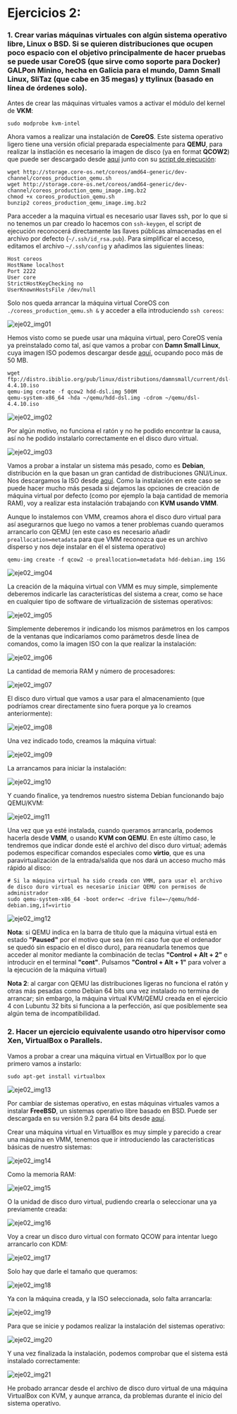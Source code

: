 # Ejercicios 2:
### 1. Crear varias máquinas virtuales con algún sistema operativo libre, Linux o BSD. Si se quieren distribuciones que ocupen poco espacio con el objetivo principalmente de hacer pruebas se puede usar CoreOS (que sirve como soporte para Docker) GALPon Minino, hecha en Galicia para el mundo, Damn Small Linux, SliTaz (que cabe en 35 megas) y ttylinux (basado en línea de órdenes solo).

Antes de crear las máquinas virtuales vamos a activar el módulo del kernel de **VKM**:

```
sudo modprobe kvm-intel
```
Ahora vamos a realizar una instalación de **CoreOS**. Este sistema operativo ligero tiene una versión oficial preparada especialmente para **QEMU**, para realizar la instlación es necesario la imagen de disco (ya en format **QCOW2**) que puede ser descargado desde [aquí](http://storage.core-os.net/coreos/amd64-generic/dev-channel/coreos_production_qemu_image.img.bz2) junto con su [script de ejecución](http://storage.core-os.net/coreos/amd64-generic/dev-channel/coreos_production_qemu.sh):

```
wget http://storage.core-os.net/coreos/amd64-generic/dev-channel/coreos_production_qemu.sh
wget http://storage.core-os.net/coreos/amd64-generic/dev-channel/coreos_production_qemu_image.img.bz2
chmod +x coreos_production_qemu.sh
bunzip2 coreos_production_qemu_image.img.bz2
```

Para acceder a la maquina virtual es necesario usar llaves ssh, por lo que si no tenemos un par creado lo hacemos con `ssh-keygen`, el script de ejecución reconocerá directamente las llaves públicas almacenadas en el archivo por defecto (`~/.ssh/id_rsa.pub`). Para simplificar el acceso, editamos el archivo `~/.ssh/config` y añadimos las siguientes líneas:

```
Host coreos
HostName localhost
Port 2222
User core
StrictHostKeyChecking no
UserKnownHostsFile /dev/null
```

Solo nos queda arrancar la máquina virtual CoreOS con `./coreos_production_qemu.sh &` y acceder a ella introduciendo `ssh coreos`:

![eje02_img01](imagenes/eje02_img01.png)

Hemos visto como se puede usar una máquina virtual, pero CoreOS venía ya preinstalado como tal, así que vamos a probar con **Damn Small Linux**, cuya imagen ISO podemos descargar desde [aquí](ftp://distro.ibiblio.org/pub/linux/distributions/damnsmall/current/dsl-4.4.10.iso), ocupando poco más de 50 MB.

```
wget ftp://distro.ibiblio.org/pub/linux/distributions/damnsmall/current/dsl-4.4.10.iso
qemu-img create -f qcow2 hdd-dsl.img 500M
qemu-system-x86_64 -hda ~/qemu/hdd-dsl.img -cdrom ~/qemu/dsl-4.4.10.iso
```

![eje02_img02](imagenes/eje02_img02.png)

Por algún motivo, no funciona el ratón y no he podido encontrar la causa, así no he podido instalarlo correctamente en el disco duro virtual.

![eje02_img03](imagenes/eje02_img03.png)

Vamos a probar a instalar un sistema más pesado, como es **Debian**, distribución en la que basan un gran cantidad de distribuciones GNU/Linux. Nos descargamos la ISO desde [aquí](http://gemmei.acc.umu.se/debian-cd/7.3.0/amd64/iso-cd/debian-7.3.0-amd64-CD-1.iso). Como la instalación en este caso se puede hacer mucho más pesada si dejamos las opciones de creación de máquina virtual por defecto (como por ejemplo la baja cantidad de memoria RAM), voy a realizar esta instalación trabajando con **KVM usando VMM**.

Aunque lo instalemos con VMM, creamos ahora el disco duro virtual para así asegurarnos que luego no vamos a tener problemas cuando queramos arrancarlo con QEMU (en este caso es necesario añadir `preallocation=metadata` para que VMM reconozca que es un archivo disperso y nos deje instalar en él el sistema operativo)

```
qemu-img create -f qcow2 -o preallocation=metadata hdd-debian.img 15G
```

![eje02_img04](imagenes/eje02_img04.png)

La creación de la máquina virtual con VMM es muy simple, simplemente deberemos indicarle las características del sistema a crear, como se hace en cualquier tipo de software de virtualización de sistemas operativos:

![eje02_img05](imagenes/eje02_img05.png)

Simplemente deberemos ir indicando los mismos parámetros en los campos de la ventanas que indicariamos como parámetros desde línea de comandos, como la imagen ISO con la que realizar la instalación:

![eje02_img06](imagenes/eje02_img06.png)

La cantidad de memoria RAM y número de procesadores:

![eje02_img07](imagenes/eje02_img07.png)

El disco duro virtual que vamos a usar para el almacenamiento (que podríamos crear directamente sino fuera porque ya lo creamos anteriormente):

![eje02_img08](imagenes/eje02_img08.png)

Una vez indicado todo, creamos la máquina virtual:

![eje02_img09](imagenes/eje02_img09.png)

La arrancamos para iniciar la instalación:

![eje02_img10](imagenes/eje02_img10.png)

Y cuando finalice, ya tendremos nuestro sistema Debian funcionando bajo QEMU/KVM:

![eje02_img11](imagenes/eje02_img11.png)

Una vez que ya esté instalada, cuando queramos arrancarla, podemos hacerla desde **VMM**, o usando **KVM con QEMU**. En este último caso, le tendremos que indicar donde esté el archivo del disco duro virtual; además podemos especificar comandos especiales como **virtio**, que es una paravirtualización de la entrada/salida que nos dará un acceso mucho más rápido al disco:

```
# Si la máquina virtual ha sido creada con VMM, para usar el archivo de disco duro virtual es necesario iniciar QEMU con permisos de administrador
sudo qemu-system-x86_64 -boot order=c -drive file=~/qemu/hdd-debian.img,if=virtio
```

![eje02_img12](imagenes/eje02_img12.png)

**Nota**: si QEMU indica en la barra de título que la máquina virtual está en estado **"Paused"** por el motivo que sea (en mi caso fue que el ordenador se quedó sin espacio en el disco duro), para reanudarla tenemos que acceder al monitor mediante la combinación de teclas **"Control + Alt + 2"** e introducir en el terminal **"cont"**. Pulsamos **"Control + Alt + 1"** para volver a la ejecución de la máquina virtual)

**Nota 2**: al cargar con QEMU las distribuciones ligeras no funciona el ratón y otras más pesadas como Debian 64 bits una vez instalado no termina de arrancar; sin embargo, la máquina virtual KVM/QEMU creada en el ejercicio 4 con Lubuntu 32 bits si funciona a la perfección, así que posiblemente sea algún tema de incompatibilidad.

### 2. Hacer un ejercicio equivalente usando otro hipervisor como Xen, VirtualBox o Parallels.

Vamos a probar a crear una máquina virtual en VirtualBox por lo que primero vamos a instarlo:

```
sudo apt-get install virtualbox
```
![eje02_img13](imagenes/eje02_img13.png)

Por cambiar de sistemas operativo, en estas máquinas virtuales vamos a instalar **FreeBSD**, un sistemas operativo libre basado en BSD. Puede ser descargada en su versión 9.2 para 64 bits desde [aquí](ftp://ftp.freebsd.org/pub/FreeBSD/releases/amd64/amd64/ISO-IMAGES/9.2/FreeBSD-9.2-RELEASE-amd64-disc1.iso).

Crear una máquina virtual en VirtualBox es muy simple y parecido a crear una máquina en VMM, tenemos que ir introduciendo las características básicas de nuestro sistemas:

![eje02_img14](imagenes/eje02_img14.png)

Como la memoria RAM:

![eje02_img15](imagenes/eje02_img15.png)

O la unidad de disco duro virtual, pudiendo crearla o seleccionar una ya previamente creada:

![eje02_img16](imagenes/eje02_img16.png)

Voy a crear un disco duro virtual con formato QCOW para intentar luego arrancarlo con KDM:

![eje02_img17](imagenes/eje02_img17.png)

Solo hay que darle el tamaño que queramos:

![eje02_img18](imagenes/eje02_img18.png)

Ya con la máquina creada, y la ISO seleccionada, solo falta arrancarla:

![eje02_img19](imagenes/eje02_img19.png)

Para que se inicie y podamos realizar la instalación del sistemas operativo:

![eje02_img20](imagenes/eje02_img20.png)

Y una vez finalizada la instalación, podemos comprobar que el sistema está instalado correctamente:

![eje02_img21](imagenes/eje02_img21.png)

He probado arrancar desde el archivo de disco duro virtual de una máquina VirtualBox con KVM, y aunque arranca, da problemas durante el inicio del sistema operativo.

